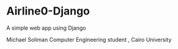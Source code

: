 # Airline0-Django
A simple web app using Django

Michael Soliman
Computer Engineering student , Cairo University

